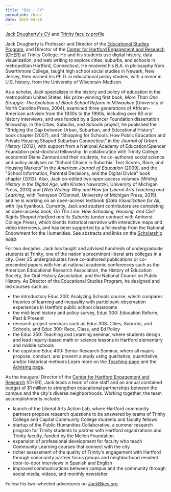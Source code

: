 ```yaml
---
title: "Bio + CV"
permalink: /bio/
date: 2019-04-28
---
```

[Jack Dougherty's CV](http://bit.ly/cv-jack-dougherty) and [Trinity faculty profile](http://internet2.trincoll.edu/facProfiles/Default.aspx?fid=1004266)

Jack Dougherty is Professor and Director of the [Educational Studies Program](http://commons.trincoll.edu/educ), and Director of the [Center for Hartford Engagement and Research (CHER)](http://cher.trincoll.edu) at Trinity College. He and his students use digital history, data visualization, and web writing to explore cities, suburbs, and schools in metropolitan Hartford, Connecticut. He received his B.A. in philosophy from Swarthmore College, taught high school social studies in Newark, New Jersey, then earned his Ph.D. in educational policy studies, with a minor in U.S. history, from the University of Wisconsin-Madison.

As a scholar, Jack specializes in the history and policy of education in the metropolitan United States. His prize-winning first book, *More Than One Struggle: The Evolution of Black School Reform in Milwaukee* (University of North Carolina Press, 2004), examined three generations of African-American activism from the 1930s to the 1990s, including over 60 oral history interviews, and was funded by a Spencer Foundation dissertation fellowship. In the Cities, Suburbs, and Schools project, he published the "Bridging the Gap between Urban, Suburban, and Educational History" book chapter (2007), and “Shopping for Schools: How Public Education and Private Housing Shaped Suburban Connecticut” in the *Journal of Urban History* (2012), with support from a National Academy of Education/Spencer Foundation post-doctoral fellowship. In collaboration with Trinity College economist Diane Zannoni and their students, he co-authored social science and policy analyses on “School Choice in Suburbia: Test Scores, Race, and Housing Markets” in the *American Journal of Education* (2009), and the "School Information, Parental Decisions, and the Digital Divide" book chapter (2013). Also, Jack co-edited two open-access volumes (*Writing History in the Digital Age*, with Kristen Nawrotzki, University of Michigan Press, 2013) and (*Web Writing: Why and How for Liberal Arts Teaching and Learning*, with Tennyson O'Donnell, University of Michigan Press, 2015), and he is working on an open-access textbook (*Data Visualization for All*, with Ilya Ilyankou). Currently, Jack and student contributors are completing an open-access book, *On The Line: How Schooling, Housing, and Civil Rights Shaped Hartford and its Suburbs* (under contract with Amherst College Press), which blends historical narrative with interactive maps and video interviews, and has been supported by a fellowship from the National Endowment for the Humanities. See abstracts and links on the [Scholarship page](https://jackdougherty.org/scholarship/).

For two decades, Jack has taught and advised hundreds of undergraduate students at Trinity, one of the nation's preeminent liberal arts colleges in a city. Over 25 undergraduates have co-authored publications or co-presented papers with him at national academic conferences such as the American Educational Research Association, the History of Education Society, the Oral History Association, and the National Council on Public History. As Director of the Educational Studies Program, he designed and led courses such as:
- the introductory Educ 200: Analyzing Schools course, which compares theories of learning and inequality with participant-observation experiences in Hartford public school classrooms
- the mid-level history and policy survey, Educ 300: Education Reform, Past & Present
- research project seminars such as Educ 308: Cities, Suburbs, and Schools, and Educ 309: Race, Class, and Ed Policy
- the Educ 350: Teaching and Learning seminar, where students design and lead inquiry-based math or science lessons in Hartford elementary and middle schools
- the capstone Educ 400: Senior Research Seminar, where all majors propose, conduct, and present a study using qualitative, quantitative, and/or historical methods
Learn more on the [Teaching page](https://jackdougherty.org/teaching/) and the [Advising page](https://jackdougherty.org/advising/).

As the inaugural Director of the [Center for Hartford Engagement and Research](http://cher.trincoll.edu) (CHER), Jack leads a team of nine staff and an annual combined budget of $1 million to strengthen educational partnerships between the campus and the city's diverse neighborhoods. Working together, the team accomplishments include:
- launch of the Liberal Arts Action Lab, where Hartford community partners propose research questions to be answered by teams of Trinity College and Capital Community College students and faculty fellows
- startup of the Public Humanities Collaborative, a summer research program for Trinity students to partner with Hartford organizations and Trinity faculty, funded by the Mellon Foundation
- expansion of professional development for faculty who teach Community Learning courses that connect with the city
- richer assessment of the quality of Trinity's engagement with Hartford through community partner focus groups and neighborhood resident door-to-door interviews in Spanish and English
- improved communications between campus and the community through social media, videos, and monthly newsletter

Follow his two-wheeled adventures on [JackBikes.org](http://jackbikes.org).
